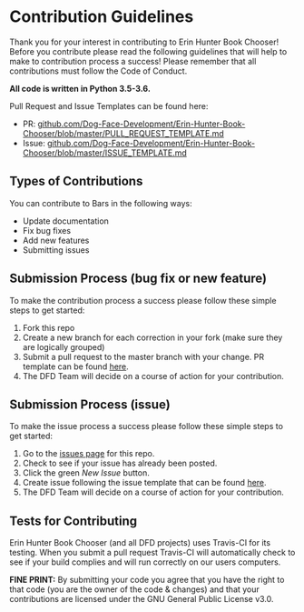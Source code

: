 # Contribution Guidelines

Thank you for your interest in contributing to Erin Hunter Book Chooser! Before you contribute please read the following guidelines that will help to make to contribution process a success! Please remember that all contributions must follow the Code of Conduct.

**All code is written in Python 3.5-3.6.**

Pull Request and Issue Templates can be found here:

- PR: [github.com/Dog-Face-Development/Erin-Hunter-Book-Chooser/blob/master/PULL_REQUEST_TEMPLATE.md](https://github.com/Dog-Face-Development/Bars/blob/master/PULL_REQUEST_TEMPLATE.md)
- Issue: [github.com/Dog-Face-Development/Erin-Hunter-Book-Chooser/blob/master/ISSUE_TEMPLATE.md](https://github.com/Dog-Face-Development/Bars/blob/master/ISSUE_TEMPLATE.md) 

## Types of Contributions

You can contribute to Bars in the following ways:

- Update documentation
- Fix bug fixes
- Add new features
- Submitting issues

## Submission Process (bug fix or new feature)

To make the contribution process a success please follow these simple steps to get started:

1. Fork this repo
2. Create a new branch for each correction in your fork (make sure they are logically grouped)
3. Submit a pull request to the master branch with your change. PR template can be found [here](https://github.com/Dog-Face-Development/Erin-Hunter-Book-Chooser/blob/master/PULL_REQUEST_TEMPLATE.md).
4. The DFD Team will decide on a course of action for your contribution.

## Submission Process (issue)

To make the issue process a success please follow these simple steps to get started:

1. Go to the [issues page](https://github.com/Dog-Face-Development/Erin-Hunter-Book-Chooser/issues) for this repo.
2. Check to see if your issue has already been posted.
3. Click the green *New Issue* button.
4. Create issue following the issue template that can be found [here](https://github.com/Dog-Face-Development/Erin-Hunter-Book-Chooser/blob/master/ISSUE_TEMPLATE.md).
5. The DFD Team will decide on a course of action for your contribution.

## Tests for Contributing

Erin Hunter Book Chooser (and all DFD projects) uses Travis-CI for its testing. When you submit a pull request Travis-CI will automatically check to see if your build complies and will run correctly on our users computers.

**FINE PRINT:**
By submitting your code you agree that you have the right to that code (you are the owner of the code & changes) and that your contributions are licensed under the GNU General Public License v3.0.
